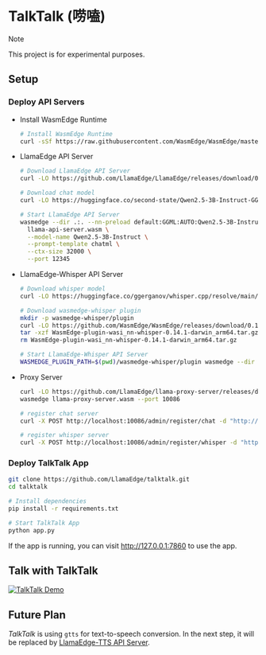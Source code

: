 # TalkTalk (唠嗑)

> [!NOTE]
> This project is for experimental purposes.

## Setup

### Deploy API Servers

- Install WasmEdge Runtime

  ```bash
  # Install WasmEdge Runtime
  curl -sSf https://raw.githubusercontent.com/WasmEdge/WasmEdge/master/utils/install_v2.sh | bash -s -- -v 0.14.1
  ```

- LlamaEdge API Server

  ```bash
  # Download LlamaEdge API Server
  curl -LO https://github.com/LlamaEdge/LlamaEdge/releases/download/0.14.15/llama-api-server.wasm

  # Download chat model
  curl -LO https://huggingface.co/second-state/Qwen2.5-3B-Instruct-GGUF/resolve/main/Qwen2.5-3B-Instruct-Q5_K_M.gguf

  # Start LlamaEdge API Server
  wasmedge --dir .:. --nn-preload default:GGML:AUTO:Qwen2.5-3B-Instruct-Q5_K_M.gguf \
    llama-api-server.wasm \
    --model-name Qwen2.5-3B-Instruct \
    --prompt-template chatml \
    --ctx-size 32000 \
    --port 12345
  ```

- LlamaEdge-Whisper API Server

  ```bash
  # Download whisper model
  curl -LO https://huggingface.co/ggerganov/whisper.cpp/resolve/main/ggml-medium.bin

  # Download wasmedge-whisper plugin
  mkdir -p wasmedge-whisper/plugin
  curl -LO https://github.com/WasmEdge/WasmEdge/releases/download/0.14.1/WasmEdge-plugin-wasi_nn-whisper-0.14.1-darwin_arm64.tar.gz
  tar -xzf WasmEdge-plugin-wasi_nn-whisper-0.14.1-darwin_arm64.tar.gz -C wasmedge-whisper/plugin
  rm WasmEdge-plugin-wasi_nn-whisper-0.14.1-darwin_arm64.tar.gz

  # Start LlamaEdge-Whisper API Server
  WASMEDGE_PLUGIN_PATH=$(pwd)/wasmedge-whisper/plugin wasmedge --dir .:. whisper-api-server.wasm -m ggml-medium.bin --port 12306
  ```

- Proxy Server

  ```bash
  curl -LO https://github.com/LlamaEdge/llama-proxy-server/releases/download/0.1.0/llama-proxy-server.wasm
  wasmedge llama-proxy-server.wasm --port 10086

  # register chat server
  curl -X POST http://localhost:10086/admin/register/chat -d "http://localhost:12345"

  # register whisper server
  curl -X POST http://localhost:10086/admin/register/whisper -d "http://localhost:12306"
  ```

### Deploy TalkTalk App

  ```bash
  git clone https://github.com/LlamaEdge/talktalk.git
  cd talktalk

  # Install dependencies
  pip install -r requirements.txt

  # Start TalkTalk App
  python app.py
  ```

  If the app is running, you can visit http://127.0.0.1:7860 to use the app.

## Talk with TalkTalk

  [![TalkTalk Demo](https://img.youtube.com/vi/NFpLShcT7NM/0.jpg)](https://youtu.be/NFpLShcT7NM)

## Future Plan

*TalkTalk* is using `gtts` for text-to-speech conversion. In the next step, it will be replaced by [LlamaEdge-TTS API Server](https://github.com/LlamaEdge/tts-api-server).
